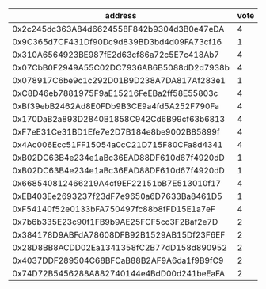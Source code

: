 address|vote|timestamp|signature
---|---|---|---
0x2c245dc363A84d6624558F842b9304d3B0e47eDA|4|1606224144|0xf3d18d5a4af5afa174e77cbffe70e0c67314d38220bb1d9e14a3f88455f285b11f6000dc99beaa5c58390c52aff80be358c9e41508d09d4adbb7c1837eae980a1b
0x9C365d7CF431Df90Dc9d839BD3bd4d09FA73cf16|1|1606224504|0xb2b7c977f64a7593d748e0854963f2e9f98cfca7aedd69a4e797de274309757f6a26796ab47f7604844cc2c55b171fc582506072884c4a4a5625778994a343e31c
0x310A6564923BE987fE2d63cf86a72c5E7c418Ab7|4|1606225276|0x12c1e103378d437baa11a6ab780e027b3b3583cab38a24596ed4c707c70c4b622bbbbb6249d83cd2526017cea121e5578d99efd17a8dda9a6cec504ca236cbf71b
0x07CbB0F2949A55C02DC7936AB6B5088dD2d7938b|4|1606226926|0x3b086780704aa78fe47e25e991cd29234aca21abe0efed2ed556c139fa010b5e2a0cd33d268c76ff5998b2ff6f205cae57e67bf2dd256463fe710ae01866791a1c
0x078917C6be9c1c292D01B9D238A7DA817Af283e1|1|1606232839|0x3e400f36f6c1f26541880a509ab9b259544a167bd3211077ea95e95dd0e51b0b5047354bcd60d4e2db27f7d7b8806d5b4477d80b65abf3429730815b4bb27f781c
0xC8D46eb7881975F9aE15216FeEBa2ff58E55803c|4|1606239652|0x12662d819da8b5c1ff1921d7634b5c2e96b0a8d87ebf49b55c343e0ec37b622444ca04109c43a16c45a9c50065021e5d777684d7d3a4ab97f7e6bbc9fbbd0ec81b
0xBf39ebB2462Ad8E0FDb9B3CE9a4fd5A252F790Fa|4|1606248468|0x22a07062bc00cca52a38ae41bf8e51c0e17d9ce087af734cc59a188433f8fcde6f502085808b88e87ec54d35c366094e31520b291679d5561e31967a697fd1a21c
0x170DaB2a893D2840B1858C942Cd6B99cf63b6813|4|1606266163|0x935a08f9d5ada5d1e0bda6586dbd1592e96715d01cf38ca350083f90dc76c0db7bb4d043391ec654a11d42af6c9530bc0a88ca8922da54a1b484cc3ef7c7a83e1b
0xF7eE31Ce31BD1Efe7e2D7B184e8be9002B85899f|4|1606266525|0x6d4b461afd2728ab8f00da14a07e417c8966db3d05770dfac731760beabc02a42512aa53546b6b8349f3639c0ed22755c61aa54a1ae35a235b7fbf4046a29a441c
0x4Ac006Ecc51FF15054a0cC21D715F80CFa8d4341|4|1606266893|0x0e4d33186f46dbc917a690a87407efc932989895289b3fbe244a610e1fb49a486d761a49d010dbaf19d776d5e1087b5223a577175349826750c937b2ca0bbf821c
0xB02DC63B4e234e1aBc36EAD88DF610d67f4920dD|1|1606278750|0xd0b4dddf6317341a5cb00260926815990fc4eb0ad7bb694ddf76a3a1b4dd4f92479727fae42948992eb2ee3ebd8090d7b4afc9dc823ea468eac4593e608ae7c31c
0xB02DC63B4e234e1aBc36EAD88DF610d67f4920dD|1|1606279896|0xcb4d81eb77485bb6a20dcb5e32ebf4e7f7b5594b78ff61f05fe623e8fc79cc076d3c2c387a9a0ac5aae66910d8f344bc1f6c536d29a2209dbe2c9ddeaab9cbc41b
0x668540812466219A4cf9EF22151bB7E513010f17|4|1606283911|0x321cc9c87ce873ad75a2178afc3b4eed15aa3f91549831574f29ff60bf38b4ef53143b98d3b8ba62eca7bc19de30c5e113ed76af3f88fe19669bf35d53a1c12f1c
0xEB403Ee2693237f23dF7e9650a6D7633Ba8461D5|1|1606283995|0xab0132beaa8a53b2d3a28e4c04447af97b46e40b2532845cc580c1f5fd532bc75cc3d6d6616fab8664025229e604447a0ea0f7f6baf123f144bb7a222f5fdffe1b
0xF54140f52e0133bFA750497fc88b8fFD15E1a7eF|4|1606303423|0xb295a9f9a2d174dcdc2c730040b761f0f201438df7886a3431429623ef678440716e47cb1a7a80ce7d5ffa42316d1ff9afbd1779bc5bb9c50206f2026c2a05991c
0x7b6b335E23c90f1FB9b9AE25FCF5cc3F2Baf2e7D|2|1606303937|0xe48124fd03c6605c7ebcd78e6869f72d36ec7b2141642318af8dbcb5cbcd219a642e2d0a792a977f83514e22ebadb30686a3373d8b4b97e66febf613d2644da01b
0x384178D9ABFdA78608DFB92B1529AB15Df23F6EF|2|1606304012|0xd9103043ed6f7e3d471a7f096422b08c64370485a842955a5607024034f040e16efe48e4ee1416334ef1caeefb522d968051820f6cd69ac9c1d6b26cecfd97271c
0x28D8BB8ACDD02Ea1341358fC2B77dD158d890952|2|1606304194|0xc11f6e8ad45313041fda53609193c9e38d16bb0605454b2aeea62b7eecfc079418161f1938a98d4065a8c63efa46184d9e703173e5a5f064a0dc8fa30c0699fd1b
0x4037DDF289504C68BFCaB88B2AF9A6da1f9B9fC9|2|1606304299|0x77c18885af89665e80c7049046f8a52527d89f4e185d751b7202a1a60e5f06c579eb97d103a1884d730175ae2baa521ba5edbae27a6eeadd9169976a2407cb7f1c
0x74D72B5456288A882740144e4BdD00d241beEaFA|2|1606304466|0x6b5e899027b52dea12873184ecb993cc16195fd18adcc74db480109ddee88f5a54532608f3f6639afe035019850943ef9035602073efb941e8899ab9a0938a151c